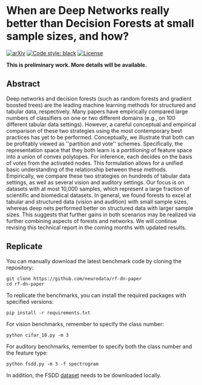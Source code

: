 # When are Deep Networks really better than Decision Forests at small sample sizes, and how?

[![arXiv](https://img.shields.io/badge/arXiv-2108.13637-red.svg?style=flat)](https://arxiv.org/abs/2108.13637)
[![Code style: black](https://img.shields.io/badge/code%20style-black-000000.svg)](https://github.com/psf/black)
[![License](https://img.shields.io/badge/License-MIT-blue)](https://opensource.org/licenses/MIT)

**This is preliminary work. More details will be available.**

## Abstract

Deep networks and decision forests (such as random forests and gradient boosted trees) are the leading machine learning methods for structured and tabular data, respectively. Many papers have empirically compared large numbers of classifiers on one or two different domains (e.g., on 100 different tabular data settings). However, a careful conceptual and empirical comparison of these two strategies using the most contemporary best practices has yet to be performed. Conceptually, we illustrate that both can be profitably viewed as ''partition and vote'' schemes. Specifically, the representation space that they both learn is a *partitioning* of feature space into a union of convex polytopes. For inference, each decides on the basis of *votes* from the activated nodes. This formulation allows for a unified basic understanding of the relationship between these methods. Empirically, we compare these two strategies on hundreds of tabular data settings, as well as several vision and auditory settings. Our focus is on datasets with at most 10,000 samples, which represent a large fraction of scientific and biomedical datasets. In general, we found forests to excel at tabular and structured data (vision and audition) with small sample sizes, whereas deep nets performed better on structured data with larger sample sizes. This suggests that further gains in both scenarios may be realized via further combining aspects of forests and networks. We will continue revising this technical report in the coming months with updated results.

## Replicate

You can manually download the latest benchmark code by cloning the repository:

```
git clone https://github.com/neurodata/rf-dn-paper
cd rf-dn-paper
```

To replicate the benchmarks, you can install the required packages with specified versions:

```
pip install -r requirements.txt
```

For vision benchmarks, remember to specify the class number:

```
python cifar_10.py -m 3
```

For auditory benchmarks, remember to specify both the class number and the feature type:

```
python fsdd.py -m 3 -f spectrogram
```

In addition, the FSDD [dataset](https://github.com/Jakobovski/free-spoken-digit-dataset/releases/tag/v1.0.10) needs to be downloaded locally.
